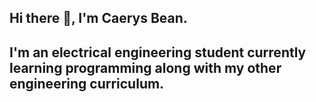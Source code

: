 ## Hi there 👋, I'm Caerys Bean.
## I'm an electrical engineering student currently learning programming along with my other engineering curriculum.

<!--
**caerysbean/caerysbean** is a ✨ _special_ ✨ repository because its `README.md` (this file) appears on your GitHub profile.


- 🌱 I’m currently learning C++ algorithms and data structures
- 📫 How to reach me: caerysbean1@gmail.com
- 😄 Pronouns: She / Her
- ⚡ Fun fact: The bear on the California flag, the California grizzly bear, became extinct in 1924. Grizzly bears no longer inhabit California. 
-->
